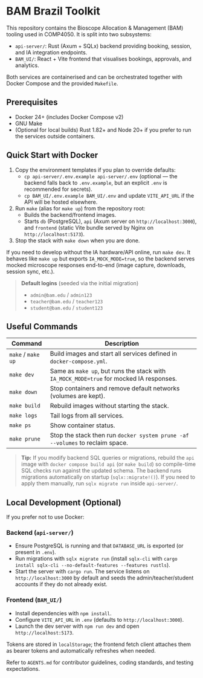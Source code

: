 # BAM Brazil Toolkit

This repository contains the Bioscope Allocation & Management (BAM) tooling used in COMP4050. It is split into two subsystems:

- `api-server/`: Rust (Axum + SQLx) backend providing booking, session, and IA integration endpoints.
- `BAM_UI/`: React + Vite frontend that visualises bookings, approvals, and analytics.

Both services are containerised and can be orchestrated together with Docker Compose and the provided `Makefile`.

## Prerequisites

- Docker 24+ (includes Docker Compose v2)
- GNU Make
- (Optional for local builds) Rust 1.82+ and Node 20+ if you prefer to run the services outside containers.

## Quick Start with Docker

1. Copy the environment templates if you plan to override defaults:
   - `cp api-server/.env.example api-server/.env` (optional — the backend falls back to `.env.example`, but an explicit `.env` is recommended for secrets).
   - `cp BAM_UI/.env.example BAM_UI/.env` and update `VITE_API_URL` if the API will be hosted elsewhere.
2. Run `make` (alias for `make up`) from the repository root:
   - Builds the backend/frontend images.
   - Starts `db` (PostgreSQL), `api` (Axum server on `http://localhost:3000`), and `frontend` (static Vite bundle served by Nginx on `http://localhost:5173`).
3. Stop the stack with `make down` when you are done.

If you need to develop without the IA hardware/API online, run `make dev`. It behaves like `make up` but exports `IA_MOCK_MODE=true`, so the backend serves mocked microscope responses end-to-end (image capture, downloads, session sync, etc.).

> **Default logins** (seeded via the initial migration)
> - `admin@bam.edu` / `admin123`
> - `teacher@bam.edu` / `teacher123`
> - `student@bam.edu` / `student123`

## Useful Commands

| Command | Description |
| ------- | ----------- |
| `make` / `make up` | Build images and start all services defined in `docker-compose.yml`. |
| `make dev` | Same as `make up`, but runs the stack with `IA_MOCK_MODE=true` for mocked IA responses. |
| `make down` | Stop containers and remove default networks (volumes are kept). |
| `make build` | Rebuild images without starting the stack. |
| `make logs` | Tail logs from all services. |
| `make ps` | Show container status. |
| `make prune` | Stop the stack then run `docker system prune -af --volumes` to reclaim space. |

> **Tip:** If you modify backend SQL queries or migrations, rebuild the `api` image with `docker compose build api` (or `make build`) so compile-time SQL checks run against the updated schema.
> The backend runs migrations automatically on startup (`sqlx::migrate!()`). If you need to apply them manually, run `sqlx migrate run` inside `api-server/`.

## Local Development (Optional)

If you prefer not to use Docker:

### Backend (`api-server/`)
- Ensure PostgreSQL is running and that `DATABASE_URL` is exported (or present in `.env`).
- Run migrations with `sqlx migrate run` (install `sqlx-cli` with `cargo install sqlx-cli --no-default-features --features rustls`).
- Start the server with `cargo run`. The service listens on `http://localhost:3000` by default and seeds the admin/teacher/student accounts if they do not already exist.

### Frontend (`BAM_UI/`)
- Install dependencies with `npm install`.
- Configure `VITE_API_URL` in `.env` (defaults to `http://localhost:3000`).
- Launch the dev server with `npm run dev` and open `http://localhost:5173`.

Tokens are stored in `localStorage`; the frontend fetch client attaches them as bearer tokens and automatically refreshes when needed.

Refer to `AGENTS.md` for contributor guidelines, coding standards, and testing expectations.
